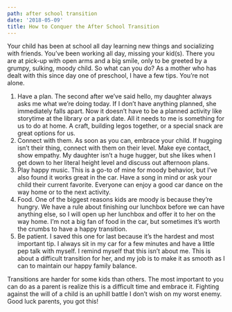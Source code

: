 ```yaml
---
path: after school transition
date: '2018-05-09'
title: How to Conquer the After School Transition
---
```

Your child has been at school all day learning new things and socializing with friends. You’ve been working all day, missing your kid(s).  There you are at pick-up with open arms and a big smile, only to be greeted by a grumpy, sulking, moody child.  So what can you do?  As a mother who has dealt with this since day one of preschool, I have a few tips.  You’re not alone.

1. Have a plan.  The second after we’ve said hello, my daughter always asks me what we’re doing today.  If I don’t have anything planned, she immediately falls apart. Now it doesn’t have to be a planned activity like storytime at the library or a park date.  All it needs to me is something for us to do at home.  A craft, building legos together, or a special snack are great options for us.
2. Connect with them.  As soon as you can, embrace your child.  If hugging isn’t their thing, connect with them on their level.  Make eye contact, show empathy.  My daughter isn’t a huge hugger, but she likes when I get down to her literal height level and discuss out afternoon plans.
3. Play happy music. This is a go-to of mine for moody behavior, but I’ve also found it works great in the car.  Have a song in mind or ask your child their current favorite.  Everyone can enjoy a good car dance on the way home or to the next activity.
4. Food.  One of the biggest reasons kids are moody is because they’re hungry.  We have a rule about finishing our lunchbox before we can have anything else, so I will open up her lunchbox and offer it to her on the way home.  I’m not a big fan of food in the car, but sometimes it’s worth the crumbs to have a happy transition.
5. Be patient.  I saved this one for last because it’s the hardest and most important tip.  I always sit in my car for a few minutes and have a little pep talk with myself.  I remind myself that this isn’t about me.  This is about a difficult transition for her, and my job is to make it as smooth as I can to maintain our happy family balance.



Transitions are harder for some kids than others. The most important to you can do as a parent is realize this is a difficult time and embrace it.  Fighting against the will of a child is an uphill battle I don’t wish on my worst enemy.  Good luck parents, you got this!
